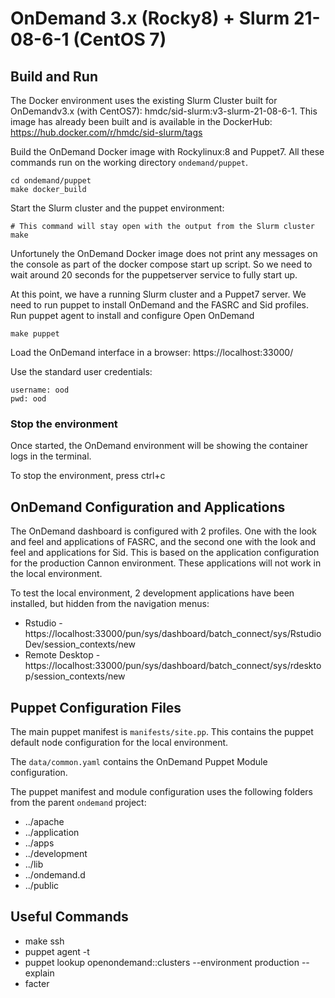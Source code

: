 # OnDemand 3.x (Rocky8) + Slurm 21-08-6-1 (CentOS 7)

## Build and Run
The Docker environment uses the existing Slurm Cluster built for OnDemandv3.x (with CentOS7): hmdc/sid-slurm:v3-slurm-21-08-6-1. 
This image has already been built and is available in the DockerHub: https://hub.docker.com/r/hmdc/sid-slurm/tags 

Build the OnDemand Docker image with Rockylinux:8 and Puppet7. All these commands run on the working directory `ondemand/puppet`.
```
cd ondemand/puppet
make docker_build
```

Start the Slurm cluster and the puppet environment:
```
# This command will stay open with the output from the Slurm cluster
make
```

Unfortunely the OnDemand Docker image does not print any messages on the console as part of the docker compose start up script. 
So we need to wait around 20 seconds for the puppetserver service to fully start up.

At this point, we have a running Slurm cluster and a Puppet7 server. We need to run puppet to install OnDemand and the FASRC and Sid profiles. 
Run puppet agent to install and configure Open OnDemand
```
make puppet
```

Load the OnDemand interface in a browser:
https://localhost:33000/

Use the standard user credentials:
```
username: ood
pwd: ood
```

### Stop the environment
Once started, the OnDemand environment will be showing the container logs in the terminal.

To stop the environment, press ctrl+c


## OnDemand Configuration and Applications
The OnDemand dashboard is configured with 2 profiles. One with the look and feel and applications of FASRC, and the second one with the look and feel and applications for Sid. This is based on the application configuration for the production Cannon environment. These applications will not work in the local environment.

To test the local environment, 2 development applications have been installed, but hidden from the navigation menus:
 - Rstudio - https://localhost:33000/pun/sys/dashboard/batch_connect/sys/RstudioDev/session_contexts/new
 - Remote Desktop - https://localhost:33000/pun/sys/dashboard/batch_connect/sys/rdesktop/session_contexts/new


## Puppet Configuration Files
The main puppet manifest is `manifests/site.pp`. This contains the puppet default node configuration for the local environment.

The `data/common.yaml` contains the OnDemand Puppet Module configuration.

The puppet manifest and module configuration uses the following folders from the parent `ondemand` project:

 - ../apache
 - ../application
 - ../apps
 - ../development
 - ../lib
 - ../ondemand.d
 - ../public

## Useful Commands
 * make ssh
 * puppet agent -t
 * puppet lookup openondemand::clusters --environment production --explain
 * facter

